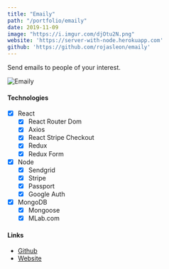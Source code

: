 ```yaml
---
title: "Emaily"
path: "/portfolio/emaily"
date: 2019-11-09
image: "https://i.imgur.com/djOtu2N.png"
website: 'https://server-with-node.herokuapp.com'
github: 'https://github.com/rojasleon/emaily'
---
```


Send emails to people of your interest.

![Emaily](https://i.imgur.com/djOtu2N.png)

#### Technologies

- [x] React
  - [x] React Router Dom
  - [x] Axios
  - [x] React Stripe Checkout
  - [x] Redux
  - [x] Redux Form
- [x] Node
  - [x] Sendgrid
  - [x] Stripe
  - [x] Passport
  - [x] Google Auth
- [x] MongoDB
  - [x] Mongoose
  - [x] MLab.com

#### Links

- [Github](https://github.com/rojasleon/emaily "Github")
- [Website](https://server-with-node.herokuapp.com "Search Music")